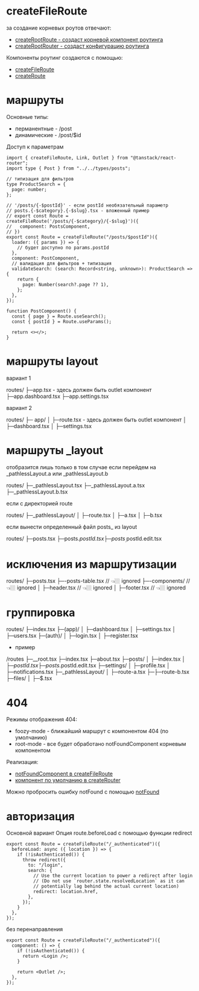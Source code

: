 # createFileRoute

за создание корневых роутов отвечают:

- [createRootRoute - создаст корневой компонент роутинга](./functions/createRootRoute.md)
- [createRootRouter - создаст конфигурацию роутинга](./functions/createRootRouter.md)

Компоненты роутинг создаются с помощью:

- [createFileRoute](./functions/createFileRoute.md)
- [createRoute](./functions/createRoute.md)

# маршруты

Основные типы:

- перманентные - /post
- динамические - /post/$id

Доступ к параметрам

```tsx
import { createFileRoute, Link, Outlet } from "@tanstack/react-router";
import type { Post } from "../../types/posts";

// типизация для фильтров
type ProductSearch = {
  page: number;
};

// '/posts/{-$postId}' - если postId необязательный параметр
// posts.{-$category}.{-$slug}.tsx - вложенный пример
// export const Route = createFileRoute('/posts/{-$category}/{-$slug}')({
//   component: PostsComponent,
// })
export const Route = createFileRoute("/posts/$postId")({
  loader: ({ params }) => {
    // будет доступно по params.postId
  },
  component: PostComponent,
  // валидация для фильтров + типизация
  validateSearch: (search: Record<string, unknown>): ProductSearch => {
    return {
      page: Number(search?.page ?? 1),
    };
  },
});

function PostComponent() {
  const { page } = Route.useSearch();
  const { postId } = Route.useParams();

  return <></>;
}
```

# маршруты layout

вариант 1

routes/
├─app.tsx - здесь должен быть outlet компонент
├─app.dashboard.tsx
├─app.settings.tsx

вариант 2

routes/
├─ app/
│ ├─route.tsx - здесь должен быть outlet компонент
│ ├─dashboard.tsx
│ ├─settings.tsx

# маршруты \_layout

отобразится лишь только в том случае если перейдем на \_pathlessLayout.a или \_pathlessLayout.b

routes/
├─_pathlessLayout.tsx
├─_pathlessLayout.a.tsx
├─_pathlessLayout.b.tsx

если с директорией route

routes/
├─_pathlessLayout/
│ ├─route.tsx
│ ├─a.tsx
│ ├─b.tsx

если вынести определенный файл posts\_ из layout

routes/
├─posts.tsx
├─posts.$postId.tsx
├─posts_.$postId.edit.tsx

# исключения из маршрутизации

routes/
├─posts.tsx
├─-posts-table.tsx // 👈🏼 ignored
├─-components/ // 👈🏼 ignored
│ ├─header.tsx // 👈🏼 ignored
│ ├─footer.tsx // 👈🏼 ignored

# группировка

routes/
├─index.tsx
├─(app)/
│ ├─dashboard.tsx
│ ├─settings.tsx
│ ├─users.tsx
├─(auth)/
│ ├─login.tsx
│ ├─register.tsx

- пример

/routes
├─\_\_root.tsx
├─index.tsx
├─about.tsx
├─posts/
│ ├─index.tsx
│ ├─$postId.tsx
├─posts.$postId.edit.tsx
├─settings/
│ ├─profile.tsx
│ ├─notifications.tsx
├─_pathlessLayout/
│ ├─route-a.tsx
├─├─route-b.tsx
├─files/
│ ├─$.tsx

# 404

Режимы отображения 404:

- foozy-mode - ближайший маршрут с компонентом 404 (по умолчанию)
- root-mode - все будет обработано notFoundComponent корневым компонентом

Реализация:

- [notFoundComponent в createFileRoute](./functions/createFileRoute.md)
- [компонент по умолчанию в createRouter](./functions/createRouter.md)

Можно пробросить ошибку notFound с помощью [notFound](./functions/notFound.md)

# авторизация

Основной вариант Опция route.beforeLoad c помощью функции redirect

```tsx
export const Route = createFileRoute("/_authenticated")({
  beforeLoad: async ({ location }) => {
    if (!isAuthenticated()) {
      throw redirect({
        to: "/login",
        search: {
          // Use the current location to power a redirect after login
          // (Do not use `router.state.resolvedLocation` as it can
          // potentially lag behind the actual current location)
          redirect: location.href,
        },
      });
    }
  },
});
```

без перенаправления

```tsx
export const Route = createFileRoute("/_authenticated")({
  component: () => {
    if (!isAuthenticated()) {
      return <Login />;
    }

    return <Outlet />;
  },
});
```
